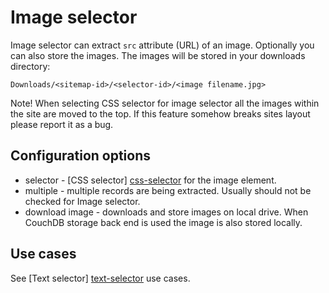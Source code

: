 # Image selector
Image selector can extract `src` attribute (URL) of an image. 
Optionally you can also store the images. The images will be stored in your
downloads directory:

`Downloads/<sitemap-id>/<selector-id>/<image filename.jpg>`

Note! When selecting CSS selector for image selector all the images within the
site are moved to the top. If this feature somehow breaks sites layout please
report it as a bug.

## Configuration options
 * selector - [CSS selector] [css-selector] for the image element.
 * multiple - multiple records are being extracted. Usually should not be
 checked for Image selector.
 * download image - downloads and store images on local drive. When CouchDB
 storage back end is used the image is also stored locally.

## Use cases
See [Text selector] [text-selector] use cases.

 [text-selector]: text-selector.md
 [css-selector]: css-selector.md